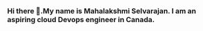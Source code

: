 ### Hi there 👋.My name is Mahalakshmi Selvarajan. I am an aspiring cloud Devops engineer in Canada.

<!--
**MahalikesDevops/MahalikesDevops** is a ✨ _special_ ✨ repository because its `README.md` (this file) appears on your GitHub profile.

- 🔭 My projects ...
MyProjects
1. Cloud Native Monitoring application
Tools: Python, Kubernetes, Docker, Amazon ECR, Python+boto3

2. Deploy Netflix Clone on Kubernetes using Jenkins
Tools: EC2, Jenkins, ArgoCD and Helm, Prometheus and Grafana (Monitoring), SonarQube and Trivy(Security), Docker, Kubernetes

- 🌱 I’m currently learning 
AWS, Terraform, kubernetes, Docker and other DevOps tools

- 📫 How to reach me: maha98in@gmail.com
- ⚡ Fun fact: i am really good at drawing and painting
